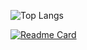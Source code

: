 ![Top Langs](https://github-readme-stats.vercel.app/api/top-langs/?username=Mc-None-Vn&layout=compact)


[![Readme Card](https://github-readme-stats.vercel.app/api/pin/?username=Mc-None-Vn&repo=Mc-None-Vn.github.io)](https://github.com/Mc-None-Vn/Mc-None-Vn.github.io)
